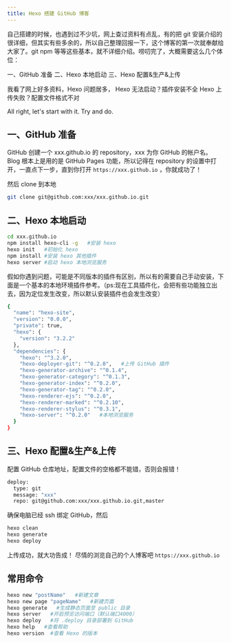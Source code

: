 ```yaml
---
title: Hexo 搭建 GitHub 博客
---
```


自己搭建的时候，也遇到过不少坑，网上查过资料有点乱，有的把 git 安装介绍的很详细，但其实有些多余的，所以自己整理回报一下，这个博客的第一次就奉献给大家了。git npm 等等这些基本，就不详细介绍。唠叨完了，大概需要这么几个体位：

一、GitHub 准备
二、Hexo 本地启动
三、Hexo 配置&生产&上传

我看了网上好多资料，Hexo 问题居多，
Hexo 无法启动？插件安装不全
Hexo 上传失败？配置文件格式不对


All right, let's start with it. Try and do.

## 一、GitHub 准备
GitHub 创建一个 xxx.github.io 的 repository，xxx 为你 GitHub 的帐户名。
Blog 根本上是用的是 GitHub Pages 功能，所以记得在 repository 的设置中打开，一直点下一步，直到你打开 `https://xxx.github.io` ，你就成功了！

然后 clone 到本地
``` bash
git clone git@github.com:xxx/xxx.github.io.git
```

## 二、Hexo 本地启动

``` bash
cd xxx.github.io
npm install hexo-cli -g   #安装 hexo
hexo init   #初始化 hexo
npm install #安装 hexo 其他插件
hexo server #启动 hexo 本地浏览服务
```

假如你遇到问题，可能是不同版本的插件有区别，所以有的需要自己手动安装，下面是一个基本的本地环境插件参考。（ps:现在工具插件化，会把有些功能独立出去，因为定位发生改变，所以默认安装插件也会发生改变）

``` bash
{
  "name": "hexo-site",
  "version": "0.0.0",
  "private": true,
  "hexo": {
    "version": "3.2.2"
  },
  "dependencies": {
    "hexo": "^3.2.0",
    "hexo-deployer-git": "^0.2.0",   #上传 GitHub 插件
    "hexo-generator-archive": "^0.1.4",
    "hexo-generator-category": "^0.1.3",
    "hexo-generator-index": "^0.2.0",
    "hexo-generator-tag": "^0.2.0",
    "hexo-renderer-ejs": "^0.2.0",
    "hexo-renderer-marked": "^0.2.10",
    "hexo-renderer-stylus": "^0.3.1",
    "hexo-server": "^0.2.0"   #本地浏览服务
  }
}
```


## 三、Hexo 配置&生产&上传

配置 GitHub 仓库地址，配置文件的空格都不能错，否则会报错！
``` bash
deploy:
  type: git
  message: "xxx"
  repo: git@github.com:xxx/xxx.github.io.git,master
```
确保电脑已经 ssh 绑定 GitHub，然后

``` bash
hexo clean
hexo generate
hexo deploy
```
上传成功，就大功告成！
尽情的浏览自己的个人博客吧 `https://xxx.github.io`


## 常用命令

``` bash
hexo new "postName"   #新建文章
hexo new page "pageName"   #新建页面
hexo generate   #生成静态页面至 public 目录
hexo server   #开启预览访问端口（默认端口4000）
hexo deploy   #将 .deploy 目录部署到 GitHub
hexo help   #查看帮助
hexo version  #查看 Hexo 的版本
```